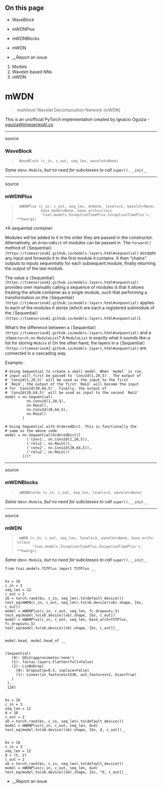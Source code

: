 ## On this page

  * WaveBlock
  * mWDNPlus
  * mWDNBlocks
  * mWDN



  * __Report an issue



  1. Models
  2. Wavelet-based NNs
  3. mWDN



# mWDN

> multilevel Wavelet Decomposition Network (mWDN)

This is an unofficial PyTorch implementation created by Ignacio Oguiza - oguiza@timeseriesAI.co

* * *

source

### WaveBlock

> 
>      WaveBlock (c_in, c_out, seq_len, wavelet=None)

_Same as`nn.Module`, but no need for subclasses to call `super().__init__`_

* * *

source

### mWDNPlus

> 
>      mWDNPlus (c_in, c_out, seq_len, d=None, levels=3, wavelet=None,
>                base_model=None, base_arch=<class
>                'tsai.models.InceptionTimePlus.InceptionTimePlus'>, **kwargs)

*A sequential container.

Modules will be added to it in the order they are passed in the constructor. Alternatively, an `OrderedDict` of modules can be passed in. The `forward()` method of `[`Sequential`](https://timeseriesAI.github.io/models.layers.html#sequential)` accepts any input and forwards it to the first module it contains. It then “chains” outputs to inputs sequentially for each subsequent module, finally returning the output of the last module.

The value a `[`Sequential`](https://timeseriesAI.github.io/models.layers.html#sequential)` provides over manually calling a sequence of modules is that it allows treating the whole container as a single module, such that performing a transformation on the `[`Sequential`](https://timeseriesAI.github.io/models.layers.html#sequential)` applies to each of the modules it stores (which are each a registered submodule of the `[`Sequential`](https://timeseriesAI.github.io/models.layers.html#sequential)`).

What’s the difference between a `[`Sequential`](https://timeseriesAI.github.io/models.layers.html#sequential)` and a :class:`torch.nn.ModuleList`? A `ModuleList` is exactly what it sounds like–a list for storing `Module` s! On the other hand, the layers in a `[`Sequential`](https://timeseriesAI.github.io/models.layers.html#sequential)` are connected in a cascading way.

Example::
    
    
    # Using Sequential to create a small model. When `model` is run,
    # input will first be passed to `Conv2d(1,20,5)`. The output of
    # `Conv2d(1,20,5)` will be used as the input to the first
    # `ReLU`; the output of the first `ReLU` will become the input
    # for `Conv2d(20,64,5)`. Finally, the output of
    # `Conv2d(20,64,5)` will be used as input to the second `ReLU`
    model = nn.Sequential(
              nn.Conv2d(1,20,5),
              nn.ReLU(),
              nn.Conv2d(20,64,5),
              nn.ReLU()
            )
    
    # Using Sequential with OrderedDict. This is functionally the
    # same as the above code
    model = nn.Sequential(OrderedDict([
              ('conv1', nn.Conv2d(1,20,5)),
              ('relu1', nn.ReLU()),
              ('conv2', nn.Conv2d(20,64,5)),
              ('relu2', nn.ReLU())
            ]))*

* * *

source

### mWDNBlocks

> 
>      mWDNBlocks (c_in, c_out, seq_len, levels=3, wavelet=None)

_Same as`nn.Module`, but no need for subclasses to call `super().__init__`_

* * *

source

### mWDN

> 
>      mWDN (c_in, c_out, seq_len, levels=3, wavelet=None, base_arch=<class
>            'tsai.models.InceptionTimePlus.InceptionTimePlus'>, **kwargs)

_Same as`nn.Module`, but no need for subclasses to call `super().__init__`_
    
    
    from tsai.models.TSTPlus import TSTPlus __
    
    
    bs = 16
    c_in = 3
    seq_len = 12
    c_out = 2
    xb = torch.rand(bs, c_in, seq_len).to(default_device())
    test_eq(mWDN(c_in, c_out, seq_len).to(xb.device)(xb).shape, [bs, c_out])
    model = mWDNPlus(c_in, c_out, seq_len, fc_dropout=.5)
    test_eq(model.to(xb.device)(xb).shape, [bs, c_out])
    model = mWDNPlus(c_in, c_out, seq_len, base_arch=TSTPlus, fc_dropout=.5)
    test_eq(model.to(xb.device)(xb).shape, [bs, c_out])__
    
    
    model.head, model.head_nf __
    
    
    (Sequential(
       (0): GELU(approximate='none')
       (1): fastai.layers.Flatten(full=False)
       (2): LinBnDrop(
         (0): Dropout(p=0.5, inplace=False)
         (1): Linear(in_features=1536, out_features=2, bias=True)
       )
     ),
     128)
    
    
    bs = 16
    c_in = 3
    seq_len = 12
    d = 10
    c_out = 2
    xb = torch.rand(bs, c_in, seq_len).to(default_device())
    model = mWDNPlus(c_in, c_out, seq_len, d=d)
    test_eq(model.to(xb.device)(xb).shape, [bs, d, c_out])__
    
    
    bs = 16
    c_in = 3
    seq_len = 12
    d = (5, 2)
    c_out = 2
    xb = torch.rand(bs, c_in, seq_len).to(default_device())
    model = mWDNPlus(c_in, c_out, seq_len, d=d)
    test_eq(model.to(xb.device)(xb).shape, [bs, *d, c_out])__

  * __Report an issue


